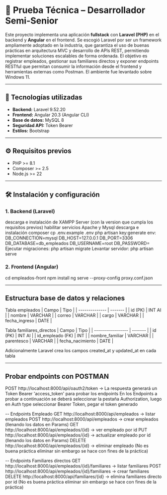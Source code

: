 # 📌 Prueba Técnica – Desarrollador Semi-Senior

Este proyecto implementa una aplicación **fullstack** con **Laravel (PHP)** en el backend y **Angular** en el frontend. 
Se escogió Laravel por ser un framework ampliamente adoptado en la industria, que garantiza el uso de buenas prácticas en arquitectura MVC y desarrollo de APIs REST, permitiendo implementar soluciones escalables de forma ordenada.
El objetivo es registrar empleados, gestionar sus familiares directos y exponer endpoints RESTful que permitan consumir la información desde el frontend y herramientas externas como Postman.
El ambiente fue levantado sobre Windows 11.

---

## 🚀 Tecnologías utilizadas
- **Backend:** Laravel 9.52.20 
- **Frontend:** Angular 20.3 (Angular CLI)  
- **Base de datos:** MySQL 8   
- **Seguridad API:** Token Bearer
- **Estilos:** Bootstrap

---

## ⚙️ Requisitos previos
- PHP >= 8.1  
- Composer >= 2.5 
- Node.js >= 22     

---

## 🛠 Instalación y configuración

### 1. Backend (Laravel)
descarga e instalación de XAMPP Server (con la version que cumpla los requisitos previos)
habilitar servicios Apache y Mysql
descarga e instalación composer
cp .env.example .env
php artisan key:generate
env:
DB_CONNECTION=mysql
DB_HOST=127.0.0.1
DB_PORT=3306
DB_DATABASE=db_empleados
DB_USERNAME=root
DB_PASSWORD=
Ejecutar migraciones:
php artisan migrate
Levantar servidor:
php artisan serve

### 2. Frontend (Angular)
cd empleados-front
npm install
ng serve --proxy-config proxy.conf.json

---

## Estructura base de datos y relaciones
Tabla empleados
| Campo          | Tipo    |
| -------------- | ------- |
| id (PK)        | INT AI  |
| nombre         | VARCHAR |
| correo         | VARCHAR |
| cargo          | VARCHAR |
| fecha_ingreso  | DATE    |

Tabla familiares_directos
| Campo             | Tipo    |
| ----------------- | ------- |
| id (PK)           | INT AI  |
| id_empleado (FK)  | INT     |
| nombre_familiar   | VARCHAR |
| parentesco        | VARCHAR |
| fecha_nacimiento  | DATE    |

Adicionalmente Laravel crea los campos created_at y updated_at en cada tabla

---

## Probar endpoints con POSTMAN
POST http://localhost:8000/api/oauth2/token → La respuesta generará un Token Bearer 'access_token' para probar los endpoints
En los Endpoints a probar a continuación se deberá seleccionar la pestaña Authorization, luego en Auth type seleccionar Bearer Token, pegar el token generado 

-- Endpoints Empleado
GET  http://localhost:8000/api/empleados → listar empleados
POST http://localhost:8000/api/empleados → crear empleados (llenando los datos en Params)
GET  http://localhost:8000/api/empleados/{id} → ver empleado por id
PUT  http://localhost:8000/api/empleados/{id} → actualizar empleado por id (llenando los datos en Params)
DELETE http://localhost:8000/api/empleados/{id} → eliminar empleado (No es buena práctica eliminar sin embargo se hace con fines de la práctica)

-- Endpoints Familiares directos
GET  http://localhost:8000/api/empleados/{id}/familiares → listar familiares
POST http://localhost:8000/api/empleados/{id}/familiares → crear familiares
DELETE http://localhost:8000/api/familiares/{id} → elimina familiares directo por id (No es buena práctica eliminar sin embargo se hace con fines de la práctica)
